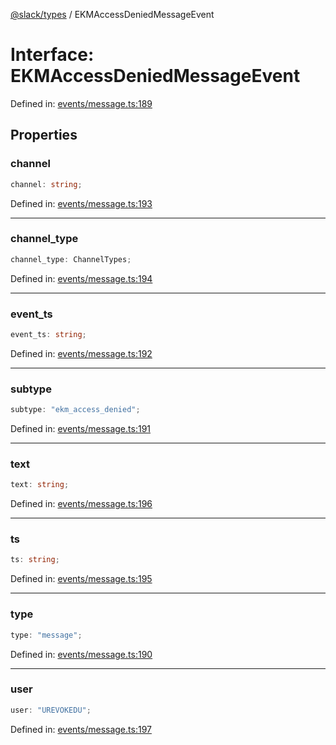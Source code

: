 [@slack/types](../index.md) / EKMAccessDeniedMessageEvent

# Interface: EKMAccessDeniedMessageEvent

Defined in: [events/message.ts:189](https://github.com/slackapi/node-slack-sdk/blob/main/packages/types/src/events/message.ts#L189)

## Properties

### channel

```ts
channel: string;
```

Defined in: [events/message.ts:193](https://github.com/slackapi/node-slack-sdk/blob/main/packages/types/src/events/message.ts#L193)

***

### channel\_type

```ts
channel_type: ChannelTypes;
```

Defined in: [events/message.ts:194](https://github.com/slackapi/node-slack-sdk/blob/main/packages/types/src/events/message.ts#L194)

***

### event\_ts

```ts
event_ts: string;
```

Defined in: [events/message.ts:192](https://github.com/slackapi/node-slack-sdk/blob/main/packages/types/src/events/message.ts#L192)

***

### subtype

```ts
subtype: "ekm_access_denied";
```

Defined in: [events/message.ts:191](https://github.com/slackapi/node-slack-sdk/blob/main/packages/types/src/events/message.ts#L191)

***

### text

```ts
text: string;
```

Defined in: [events/message.ts:196](https://github.com/slackapi/node-slack-sdk/blob/main/packages/types/src/events/message.ts#L196)

***

### ts

```ts
ts: string;
```

Defined in: [events/message.ts:195](https://github.com/slackapi/node-slack-sdk/blob/main/packages/types/src/events/message.ts#L195)

***

### type

```ts
type: "message";
```

Defined in: [events/message.ts:190](https://github.com/slackapi/node-slack-sdk/blob/main/packages/types/src/events/message.ts#L190)

***

### user

```ts
user: "UREVOKEDU";
```

Defined in: [events/message.ts:197](https://github.com/slackapi/node-slack-sdk/blob/main/packages/types/src/events/message.ts#L197)
